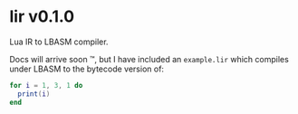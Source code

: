 # lir v0.1.0

Lua IR to LBASM compiler.

Docs will arrive soon :tm:, but I have included an `example.lir` which compiles under LBASM to the bytecode version of:

```lua
for i = 1, 3, 1 do
  print(i)
end
```
